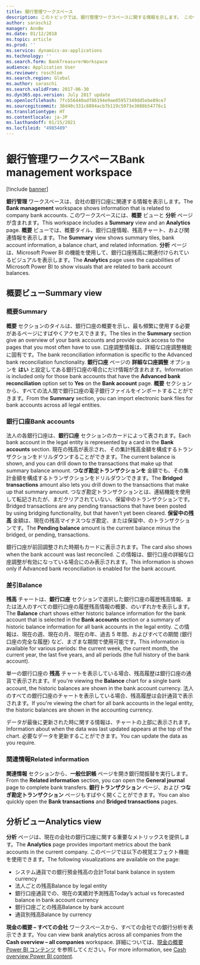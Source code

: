 ```yaml
---
title: 銀行管理ワークスペース
description: このトピックでは、銀行管理ワークスペースに関する情報を示します。 このワークスペースは、会社の銀行口座に関連する情報を表示し、概要ビューと分析ページが含まれます。 概要ビューでは、概要タイル、銀行口座情報、残高チャート、および関連情報を表示します。 分析ページは、Microsoft Power BI の機能を使用して、銀行口座残高に関連付けられているビジュアルを表示します。
author: saraschi2
manager: AnnBe
ms.date: 01/12/2018
ms.topic: article
ms.prod: ''
ms.service: dynamics-ax-applications
ms.technology: ''
ms.search.form: BankTreasurerWorkspace
audience: Application User
ms.reviewer: roschlom
ms.search.region: Global
ms.author: saraschi
ms.search.validFrom: 2017-06-30
ms.dyn365.ops.version: July 2017 update
ms.openlocfilehash: 7fcb56440adf86194e9ae05957349dd5ebe89ce7
ms.sourcegitcommit: 38d40c331c8894acb7b119c5073e3088b54776c1
ms.translationtype: HT
ms.contentlocale: ja-JP
ms.lasthandoff: 01/15/2021
ms.locfileid: "4985489"
---
```

# <a name="bank-management-workspace"></a><span data-ttu-id="7705e-106">銀行管理ワークスペース</span><span class="sxs-lookup"><span data-stu-id="7705e-106">Bank management workspace</span></span>

[!include [banner](../includes/banner.md)]

<span data-ttu-id="7705e-107">**銀行管理** ワークスペースは、会社の銀行口座に関連する情報を表示します。</span><span class="sxs-lookup"><span data-stu-id="7705e-107">The **Bank management** workspace shows information that is related to company bank accounts.</span></span> <span data-ttu-id="7705e-108">このワークスペースには、**概要** ビューと **分析** ページが含まれます。</span><span class="sxs-lookup"><span data-stu-id="7705e-108">This workspace includes a **Summary** view and an **Analytics** page.</span></span> <span data-ttu-id="7705e-109">**概要** ビューでは、概要タイル、銀行口座情報、残高チャート、および関連情報を表示します。</span><span class="sxs-lookup"><span data-stu-id="7705e-109">The **Summary** view shows summary tiles, bank account information, a balance chart, and related information.</span></span> <span data-ttu-id="7705e-110">**分析** ページは、Microsoft Power BI の機能を使用して、銀行口座残高に関連付けられているビジュアルを表示します。</span><span class="sxs-lookup"><span data-stu-id="7705e-110">The **Analytics** page uses the capabilities of Microsoft Power BI to show visuals that are related to bank account balances.</span></span>

## <a name="summary-view"></a><span data-ttu-id="7705e-111">概要ビュー</span><span class="sxs-lookup"><span data-stu-id="7705e-111">Summary view</span></span>

### <a name="summary"></a><span data-ttu-id="7705e-112">概要</span><span class="sxs-lookup"><span data-stu-id="7705e-112">Summary</span></span>

<span data-ttu-id="7705e-113">**概要** セクションのタイルは、銀行口座の概要を示し、最も頻繁に使用する必要があるページにすばやくアクセスできます。</span><span class="sxs-lookup"><span data-stu-id="7705e-113">The tiles in the **Summary** section give an overview of your bank accounts and provide quick access to the pages that you most often have to use.</span></span> <span data-ttu-id="7705e-114">口座調整情報は、詳細な口座調整機能に固有です。</span><span class="sxs-lookup"><span data-stu-id="7705e-114">The bank reconciliation information is specific to the Advanced bank reconciliation functionality.</span></span> <span data-ttu-id="7705e-115">**銀行口座** ページの **詳細な口座調整** オプションを **はい** と設定してある銀行口座の場合にだけ情報が含まれます。</span><span class="sxs-lookup"><span data-stu-id="7705e-115">Information is included only for those bank accounts that have the **Advanced bank reconciliation** option set to **Yes** on the **Bank account** page.</span></span> <span data-ttu-id="7705e-116">**概要** セクションから、すべての法人間で銀行口座の電子銀行ファイルをインポートすることができます。</span><span class="sxs-lookup"><span data-stu-id="7705e-116">From the **Summary** section, you can import electronic bank files for bank accounts across all legal entities.</span></span>

### <a name="bank-accounts"></a><span data-ttu-id="7705e-117">銀行口座</span><span class="sxs-lookup"><span data-stu-id="7705e-117">Bank accounts</span></span>

<span data-ttu-id="7705e-118">法人の各銀行口座は、**銀行口座** セクションのカードによって表されます。</span><span class="sxs-lookup"><span data-stu-id="7705e-118">Each bank account in the legal entity is represented by a card in the **Bank accounts** section.</span></span> <span data-ttu-id="7705e-119">現在の残高が表示され、その集計残高金額を構成するトランザクションをドリルダウンすることができます。</span><span class="sxs-lookup"><span data-stu-id="7705e-119">The current balance is shown, and you can drill down to the transactions that make up that summary balance amount.</span></span> <span data-ttu-id="7705e-120">**つなぎ勘定トランザクションを** 金額でも、その集計金額を構成するトランザクションをドリルダウンできます。</span><span class="sxs-lookup"><span data-stu-id="7705e-120">The **Bridged transactions** amount also lets you drill down to the transactions that make up that summary amount.</span></span> <span data-ttu-id="7705e-121">つなぎ勘定トランザクションとは、連結機能を使用して転記されたが、まだクリアされていない、保留中のトランザクションです。</span><span class="sxs-lookup"><span data-stu-id="7705e-121">Bridged transactions are any pending transactions that have been posted by using bridging functionality, but that haven't yet been cleared.</span></span> <span data-ttu-id="7705e-122">**保留中の残高** 金額は、現在の残高マイナスつなぎ勘定、または保留中、のトランザクションです。</span><span class="sxs-lookup"><span data-stu-id="7705e-122">The **Pending balance** amount is the current balance minus the bridged, or pending, transactions.</span></span>

<span data-ttu-id="7705e-123">銀行口座が前回調整された時期もカードに表示されます。</span><span class="sxs-lookup"><span data-stu-id="7705e-123">The card also shows when the bank account was last reconciled.</span></span> <span data-ttu-id="7705e-124">この情報は、銀行口座の詳細な口座調整が有効になっている場合にのみ表示されます。</span><span class="sxs-lookup"><span data-stu-id="7705e-124">This information is shown only if Advanced bank reconciliation is enabled for the bank account.</span></span>

### <a name="balance"></a><span data-ttu-id="7705e-125">差引</span><span class="sxs-lookup"><span data-stu-id="7705e-125">Balance</span></span>

<span data-ttu-id="7705e-126">**残高** チャートは、**銀行口座** セクションで選択した銀行口座の履歴残高情報、または法人のすべての銀行口座の履歴残高情報の概要、のいずれかを表示します。</span><span class="sxs-lookup"><span data-stu-id="7705e-126">The **Balance** chart shows either historic balance information for the bank account that is selected in the **Bank accounts** section or a summary of historic balance information for all bank accounts in the legal entity.</span></span> <span data-ttu-id="7705e-127">この情報は、現在の週、現在の月、現在の年、過去 5 年間、およびすべての期間 (銀行口座の完全な履歴) など、まざまな期間で使用可能です。</span><span class="sxs-lookup"><span data-stu-id="7705e-127">This information is available for various periods: the current week, the current month, the current year, the last five years, and all periods (the full history of the bank account).</span></span> 

<span data-ttu-id="7705e-128">単一の銀行口座の **残高** チャートを表示している場合、残高履歴は銀行口座の通貨で表示されます。</span><span class="sxs-lookup"><span data-stu-id="7705e-128">If you're viewing the **Balance** chart for a single bank account, the historic balances are shown in the bank account currency.</span></span> <span data-ttu-id="7705e-129">法人のすべての銀行口座のチャートを表示している場合、残高履歴は会計通貨で表示されます。</span><span class="sxs-lookup"><span data-stu-id="7705e-129">If you're viewing the chart for all bank accounts in the legal entity, the historic balances are shown in the accounting currency.</span></span>

<span data-ttu-id="7705e-130">データが最後に更新された時に関する情報は、チャートの上部に表示されます。</span><span class="sxs-lookup"><span data-stu-id="7705e-130">Information about when the data was last updated appears at the top of the chart.</span></span> <span data-ttu-id="7705e-131">必要なデータを更新することができます。</span><span class="sxs-lookup"><span data-stu-id="7705e-131">You can update the data as you require.</span></span>

### <a name="related-information"></a><span data-ttu-id="7705e-132">関連情報</span><span class="sxs-lookup"><span data-stu-id="7705e-132">Related information</span></span>

<span data-ttu-id="7705e-133">**関連情報** セクションから、**一般仕訳帳** ページを開き銀行間振替を実行します。</span><span class="sxs-lookup"><span data-stu-id="7705e-133">From the **Related information** section, you can open the **General journal** page to complete bank transfers.</span></span> <span data-ttu-id="7705e-134">**銀行トランザクション** ページ、および **つなぎ勘定トランザクション** ページもすばやく開くことができます。</span><span class="sxs-lookup"><span data-stu-id="7705e-134">You can also quickly open the **Bank transactions** and **Bridged transactions** pages.</span></span>

## <a name="analytics-view"></a><span data-ttu-id="7705e-135">分析ビュー</span><span class="sxs-lookup"><span data-stu-id="7705e-135">Analytics view</span></span>

<span data-ttu-id="7705e-136">**分析** ページは、現在の会社の銀行口座に関する重要なメトリックスを提供します。</span><span class="sxs-lookup"><span data-stu-id="7705e-136">The **Analytics** page provides important metrics about the bank accounts in the current company.</span></span> <span data-ttu-id="7705e-137">このページでは以下の視覚エフェクト機能を使用できます。</span><span class="sxs-lookup"><span data-stu-id="7705e-137">The following visualizations are available on the page:</span></span>

-   <span data-ttu-id="7705e-138">システム通貨での銀行預金残高の合計</span><span class="sxs-lookup"><span data-stu-id="7705e-138">Total bank balance in system currency</span></span>
-   <span data-ttu-id="7705e-139">法人ごとの残高</span><span class="sxs-lookup"><span data-stu-id="7705e-139">Balance by legal entity</span></span>
-   <span data-ttu-id="7705e-140">銀行口座通貨での、現在の実績対予測残高</span><span class="sxs-lookup"><span data-stu-id="7705e-140">Today’s actual vs forecasted balance in bank account currency</span></span>
-   <span data-ttu-id="7705e-141">銀行口座ごとの残高</span><span class="sxs-lookup"><span data-stu-id="7705e-141">Balance by bank account</span></span>
-   <span data-ttu-id="7705e-142">通貨別残高</span><span class="sxs-lookup"><span data-stu-id="7705e-142">Balance by currency</span></span>

<span data-ttu-id="7705e-143">**現金の概要 – すべての会社** ワークスペースから、すべての会社での銀行分析を表示できます。</span><span class="sxs-lookup"><span data-stu-id="7705e-143">You can view bank analytics across all companies from the **Cash overview – all companies** workspace.</span></span> <span data-ttu-id="7705e-144">詳細については、[現金の概要 Power BI コンテンツ](Cash-Overview-Power-BI-content.md) を参照してください。</span><span class="sxs-lookup"><span data-stu-id="7705e-144">For more information, see [Cash overview Power BI content](Cash-Overview-Power-BI-content.md).</span></span>
